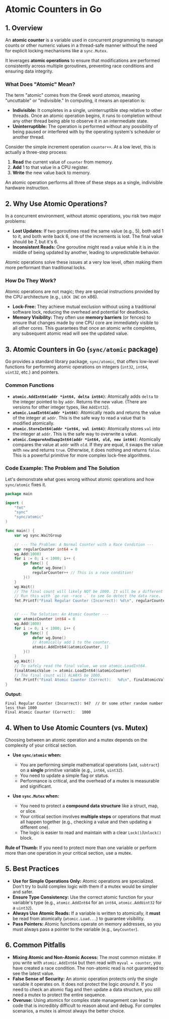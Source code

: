 # Atomic Counters in Go

## 1. Overview

An **atomic counter** is a variable used in concurrent programming to manage counts or other numeric values in a thread-safe manner without the need for explicit locking mechanisms like a `sync.Mutex`.

It leverages **atomic operations** to ensure that modifications are performed consistently across multiple goroutines, preventing race conditions and ensuring data integrity.

### What Does "Atomic" Mean?

The term "atomic" comes from the Greek word _atomos_, meaning "uncuttable" or "indivisible." In computing, it means an operation is:

- **Indivisible:** It completes in a single, uninterruptible step relative to other threads. Once an atomic operation begins, it runs to completion without any other thread being able to observe it in an intermediate state.
- **Uninterruptible:** The operation is performed without any possibility of being paused or interfered with by the operating system's scheduler or another thread.

Consider the simple increment operation `counter++`. At a low level, this is actually a three-step process:

1.  **Read** the current value of `counter` from memory.
2.  **Add** 1 to that value in a CPU register.
3.  **Write** the new value back to memory.

An atomic operation performs all three of these steps as a single, indivisible hardware instruction.

## 2. Why Use Atomic Operations?

In a concurrent environment, without atomic operations, you risk two major problems:

- **Lost Updates:** If two goroutines read the same value (e.g., 5), both add 1 to it, and both write back 6, one of the increments is lost. The final value should be 7, but it's 6.
- **Inconsistent Reads:** One goroutine might read a value while it is in the middle of being updated by another, leading to unpredictable behavior.

Atomic operations solve these issues at a very low level, often making them more performant than traditional locks.

### How Do They Work?

Atomic operations are not magic; they are special instructions provided by the CPU architecture (e.g., `LOCK INC` on x86).

- **Lock-Free:** They achieve mutual exclusion without using a traditional software lock, reducing the overhead and potential for deadlocks.
- **Memory Visibility:** They often use **memory barriers** (or fences) to ensure that changes made by one CPU core are immediately visible to all other cores. This guarantees that once an atomic write completes, any subsequent atomic read will see the updated value.

## 3. Atomic Counters in Go (`sync/atomic` package)

Go provides a standard library package, `sync/atomic`, that offers low-level functions for performing atomic operations on integers (`int32`, `int64`, `uint32`, etc.) and pointers.

### Common Functions

- **`atomic.AddInt64(addr *int64, delta int64)`**: Atomically adds `delta` to the integer pointed to by `addr`. Returns the new value. (There are versions for other integer types, like `AddInt32`).
- **`atomic.LoadInt64(addr *int64)`**: Atomically reads and returns the value of the integer at `addr`. This is the safe way to read a value that is modified atomically.
- **`atomic.StoreInt64(addr *int64, val int64)`**: Atomically stores `val` into the integer at `addr`. This is the safe way to overwrite a value.
- **`atomic.CompareAndSwapInt64(addr *int64, old, new int64)`**: Atomically compares the value at `addr` with `old`. If they are equal, it swaps the value with `new` and returns `true`. Otherwise, it does nothing and returns `false`. This is a powerful primitive for more complex lock-free algorithms.

### Code Example: The Problem and The Solution

Let's demonstrate what goes wrong without atomic operations and how `sync/atomic` fixes it.

```go
package main

import (
	"fmt"
	"sync"
	"sync/atomic"
)

func main() {
	var wg sync.WaitGroup

	// --- The Problem: A Normal Counter with a Race Condition ---
	var regularCounter int64 = 0
	wg.Add(1000)
	for i := 0; i < 1000; i++ {
		go func() {
			defer wg.Done()
			regularCounter++ // This is a race condition!
		}()
	}
	wg.Wait()
	// The final count will likely NOT be 1000. It will be a different number each time.
	// Run this with `go run -race .` to see Go detect the data race.
	fmt.Printf("Final Regular Counter (Incorrect): %d\n", regularCounter)


	// --- The Solution: An Atomic Counter ---
	var atomicCounter int64 = 0
	wg.Add(1000)
	for i := 0; i < 1000; i++ {
		go func() {
			defer wg.Done()
			// Atomically add 1 to the counter.
			atomic.AddInt64(&atomicCounter, 1)
		}()
	}
	wg.Wait()
	// To safely read the final value, we use atomic.LoadInt64.
	finalAtomicValue := atomic.LoadInt64(&atomicCounter)
	// The final count will ALWAYS be 1000.
	fmt.Printf("Final Atomic Counter (Correct):   %d\n", finalAtomicValue)
}
```

**Output:**

```
Final Regular Counter (Incorrect): 947  // Or some other random number less than 1000
Final Atomic Counter (Correct):   1000
```

## 4. When to Use Atomic Counters (vs. Mutex)

Choosing between an atomic operation and a mutex depends on the complexity of your critical section.

- **Use `sync/atomic` when:**

  - You are performing simple mathematical operations (`add`, `subtract`) on a **single** primitive variable (e.g., `int64`, `uint32`).
  - You need to update a simple flag or status.
  - Performance is critical, and the overhead of a mutex is measurable and significant.

- **Use `sync.Mutex` when:**
  - You need to protect a **compound data structure** like a struct, map, or slice.
  - Your critical section involves **multiple steps** or operations that must all happen together (e.g., checking a value and then updating a different one).
  - The logic is easier to read and maintain with a clear `Lock()`/`Unlock()` block.

**Rule of Thumb:** If you need to protect more than one variable or perform more than one operation in your critical section, use a mutex.

## 5. Best Practices

- **Use for Simple Operations Only:** Atomic operations are specialized. Don't try to build complex logic with them if a mutex would be simpler and safer.
- **Ensure Type Consistency:** Use the correct atomic function for your variable's type (e.g., `atomic.AddInt64` for an `int64`, `atomic.AddUint32` for a `uint32`).
- **Always Use Atomic Reads:** If a variable is written to atomically, it **must** be read from atomically (`atomic.Load...`) to guarantee visibility.
- **Pass Pointers:** Atomic functions operate on memory addresses, so you must always pass a pointer to the variable (e.g., `&myCounter`).

## 6. Common Pitfalls

- **Mixing Atomic and Non-Atomic Access:** The most common mistake. If you write with `atomic.AddInt64` but then read with `myval = counter`, you have created a race condition. The non-atomic read is not guaranteed to see the latest value.
- **False Sense of Security:** An atomic operation protects only the single variable it operates on. It does not protect the logic _around_ it. If you need to check an atomic flag and then update a data structure, you still need a mutex to protect the entire sequence.
- **Overuse:** Using atomics for complex state management can lead to code that is incredibly difficult to reason about and debug. For complex scenarios, a mutex is almost always the better choice.
